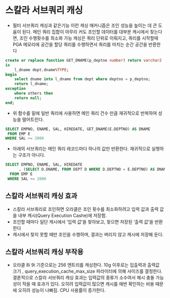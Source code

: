 # 스칼라 서브쿼리 캐싱
- 필터 서브쿼리 캐싱과 같은기능 이런 캐싱 매커니즘은 조인 성능을 높이는 데 큰 도움이 된다. 메인 쿼리 집합이 아무리 커도 조인할 데이터를 대부분 캐시에서 찾는다면, 조인 수행횟수를 최소화 가능
캐싱은 쿼리 단위로 이뤄지고, 쿼리를 시작할때 PGA 메모리에 공간을 할당 쿼리를 수행하면서 쿼리를 마치는 순간 공간을 반환한다

```sql
create or replace function GET_DNAME(p_deptno number) return varchar2
is
    l_dname dept.dname%TYPE;
begin
    select dname into l_dname from dept where deptno = p_deptno;
    return l_dname;
exception
    where others then
    return null;
end;
```

- 위 함수를 밑에 일반 쿼리에 사용하면 메인 쿼리 건수 만큼 재귀적으로 반복하여 성능을 떨어트린다.

```sql
SELECT EMPNO, ENAME, SAL, HIREDATE, GET_DNAME(E.DEPTNO) AS DNAME
 FROM EMP E
WHERE SAL >= 2000
```

- 아래의 서브쿼리는 메인 쿼리 레코드마다 하나의 값만 반환한다. 재귀적으로 실행하는 구조가 아니다.

```sql
SELECT EMPNO, ENAME, SAL, HIREDATE
      , (SELECT D.DNAME, FROM DEPT D WHERE D.DEPTNO = E.DEPTNO) AS DNAME
  FROM EMP E
 WHERE SAL >= 2000
```

## 스칼라 서브쿼리 캐싱 효과
- 스칼라 서브쿼리로 조인하면 오라클은 조인 횟수를 최소화하려고 입력 값과 출력 값을 내부 캐시(Query Execution Cashe)에 저장함.
- 조인할 때마다 일단 캐시에서 ‘입력 값’을 찾아보고, 찾으면 저장된 ‘출력 값’을 반환한다
- 캐시에서 찾지 못할 때만 조인을 수행하며, 결과는 버리지 않고 캐시에 저장해 둔다.

## 스칼라 서브쿼리 캐싱 부작용
- 오라클 8i 9i 기준으로는 256 엔트리를 캐싱한다. 10g 이후로는 입출력과 출력값 크기 , query_execution_cache_max_size 파라미터에 의해 사이즈를 결정한다. 결론적으로 스칼라 서브쿼리 캐싱 효과는
입력값의 종류가 소수여서 해시 충돌 가능성이 작을 때 효과가 있다. 오히려 입력값이 많으면 캐시를 매번 확인하는 비용 때문에 오히려 성능이 나빠짐. CPU 사용률이 증가한다.
